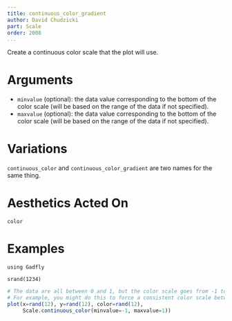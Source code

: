 ```yaml
---
title: continuous_color_gradient
author: David Chudzicki
part: Scale
order: 2008
...
```


Create a continuous color scale that the plot will use.

# Arguments

  * `minvalue` (optional): the data value corresponding to the bottom of the color scale (will be based on the range of the data if not specified).
  * `maxvalue` (optional): the data value corresponding to the bottom of the color scale (will be based on the range of the data if not specified).

# Variations

```continuous_color``` and ```continuous_color_gradient``` are two names for the same thing.

# Aesthetics Acted On

`color`

# Examples

```{.julia hide="true" results="none"}
using Gadfly

srand(1234)
```

```julia
# The data are all between 0 and 1, but the color scale goes from -1 to 1. 
# For example, you might do this to force a consistent color scale between plots.
plot(x=rand(12), y=rand(12), color=rand(12), 
     Scale.continuous_color(minvalue=-1, maxvalue=1))
```
